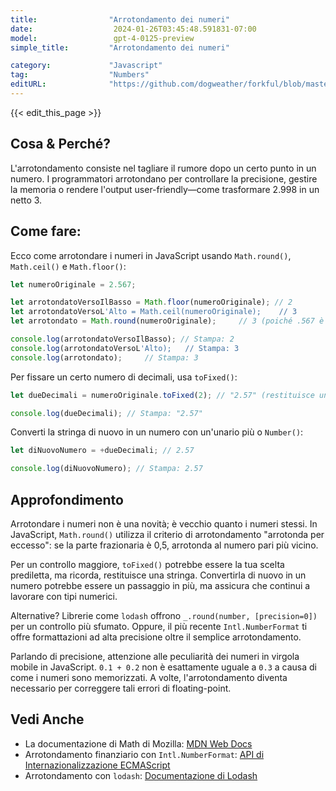 ```yaml
---
title:                "Arrotondamento dei numeri"
date:                  2024-01-26T03:45:48.591831-07:00
model:                 gpt-4-0125-preview
simple_title:         "Arrotondamento dei numeri"

category:             "Javascript"
tag:                  "Numbers"
editURL:              "https://github.com/dogweather/forkful/blob/master/content/it/javascript/rounding-numbers.md"
---
```


{{< edit_this_page >}}

## Cosa & Perché?
L'arrotondamento consiste nel tagliare il rumore dopo un certo punto in un numero. I programmatori arrotondano per controllare la precisione, gestire la memoria o rendere l'output user-friendly—come trasformare 2.998 in un netto 3.

## Come fare:
Ecco come arrotondare i numeri in JavaScript usando `Math.round()`, `Math.ceil()` e `Math.floor()`:

```javascript
let numeroOriginale = 2.567;

let arrotondatoVersoIlBasso = Math.floor(numeroOriginale); // 2
let arrotondatoVersoL'Alto = Math.ceil(numeroOriginale);    // 3
let arrotondato = Math.round(numeroOriginale);     // 3 (poiché .567 è maggiore di .5)

console.log(arrotondatoVersoIlBasso); // Stampa: 2
console.log(arrotondatoVersoL'Alto);   // Stampa: 3
console.log(arrotondato);     // Stampa: 3
```

Per fissare un certo numero di decimali, usa `toFixed()`:

```javascript
let dueDecimali = numeroOriginale.toFixed(2); // "2.57" (restituisce una stringa)

console.log(dueDecimali); // Stampa: "2.57"
```

Converti la stringa di nuovo in un numero con un'unario più o `Number()`:

```javascript
let diNuovoNumero = +dueDecimali; // 2.57

console.log(diNuovoNumero); // Stampa: 2.57
```

## Approfondimento
Arrotondare i numeri non è una novità; è vecchio quanto i numeri stessi. In JavaScript, `Math.round()` utilizza il criterio di arrotondamento "arrotonda per eccesso": se la parte frazionaria è 0,5, arrotonda al numero pari più vicino.

Per un controllo maggiore, `toFixed()` potrebbe essere la tua scelta prediletta, ma ricorda, restituisce una stringa. Convertirla di nuovo in un numero potrebbe essere un passaggio in più, ma assicura che continui a lavorare con tipi numerici.

Alternative? Librerie come `lodash` offrono `_.round(number, [precision=0])` per un controllo più sfumato. Oppure, il più recente `Intl.NumberFormat` ti offre formattazioni ad alta precisione oltre il semplice arrotondamento.

Parlando di precisione, attenzione alle peculiarità dei numeri in virgola mobile in JavaScript. `0.1 + 0.2` non è esattamente uguale a `0.3` a causa di come i numeri sono memorizzati. A volte, l'arrotondamento diventa necessario per correggere tali errori di floating-point.

## Vedi Anche
- La documentazione di Math di Mozilla: [MDN Web Docs](https://developer.mozilla.org/en-US/docs/Web/JavaScript/Reference/Global_Objects/Math)
- Arrotondamento finanziario con `Intl.NumberFormat`: [API di Internazionalizzazione ECMAScript](https://tc39.es/ecma402/#numberformat-objects)
- Arrotondamento con `lodash`: [Documentazione di Lodash](https://lodash.com/docs/4.17.15#round)
